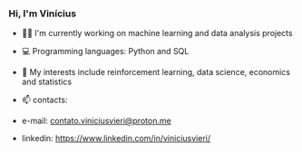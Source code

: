 
### Hi, I'm Vinícius

- 👩‍💻 I'm currently working on machine learning and data analysis projects

- 💻 Programming languages: Python and SQL

- 🎲 My interests include reinforcement learning, data science, economics and statistics

- 📫 contacts:
- e-mail: contato.viniciusvieri@proton.me
- linkedin: https://www.linkedin.com/in/viniciusvieri/

